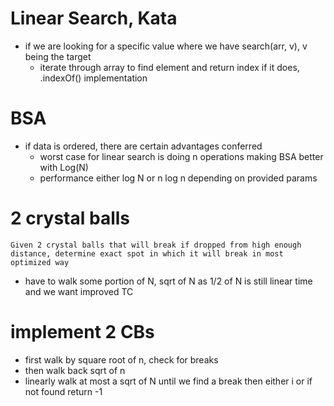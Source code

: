 # Linear Search, Kata
- if we are looking for a specific value where we have search(arr, v), v being the target
    * iterate through array to find element and return index if it does, .indexOf() implementation

# BSA
- if data is ordered, there are certain advantages conferred
    * worst case for linear search is doing n operations making BSA better with Log(N)
    * performance either log N or n log n depending on provided params

# 2 crystal balls
```
Given 2 crystal balls that will break if dropped from high enough distance, determine exact spot in which it will break in most optimized way
```
- have to walk some portion of N, sqrt of N as 1/2 of N is still linear time and we want improved TC

# implement 2 CBs
- first walk by square root of n, check for breaks
- then walk back sqrt of n
- linearly walk at most a sqrt of N until we find a break then either i or if not found return -1
